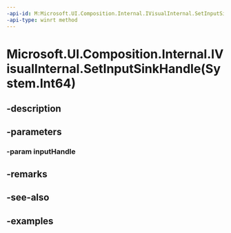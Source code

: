 ```yaml
---
-api-id: M:Microsoft.UI.Composition.Internal.IVisualInternal.SetInputSinkHandle(System.Int64)
-api-type: winrt method
---
```


# Microsoft.UI.Composition.Internal.IVisualInternal.SetInputSinkHandle(System.Int64)

<!--
public void SetInputSinkHandle (long inputHandle);
-->


## -description

## -parameters

### -param inputHandle

## -remarks

## -see-also

## -examples


